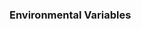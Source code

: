 ### Environmental Variables

<meta name="include" content="./performance/environment.md"/>
<meta name="include" content="./io/environment.md"/>
